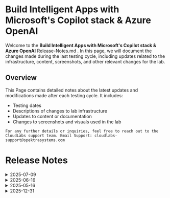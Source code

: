 # Build Intelligent Apps with Microsoft's Copilot stack & Azure OpenAI

Welcome to the **Build Intelligent Apps with Microsoft's Copilot stack & Azure OpenAI** Release-Notes.md . In this page, we will document the changes made during the last testing cycle, including updates related to the infrastructure, content, screenshots, and other relevant changes for the lab.

## Overview

This Page contains detailed notes about the latest updates and modifications made after each testing cycle. It includes:

- Testing dates
- Descriptions of changes to lab infrastructure
- Updates to content or documentation
- Changes to screenshots and visuals used in the lab

`For any further details or inquiries, feel free to reach out to the CloudLabs support team. Email Support: cloudlabs-support@spektrasystems.com`

# Release Notes
<details>
  <summary>2025-07-09</summary>

### Release Date: 2025-07-09
  
  - Lab testing was carried out end-to-end with no issues observed.
  - Enhanced lab guide instructions and updated screenshots to improve clarity and user understanding.

## Infrastructure Changes

  - N/A

## Content Changes

  - Updated the lab guide with screenshots and instructions wherever needed.  

## Screenshot Updates

 - **Change**: Updated the screenshots for a clearer and more intuitive user experience.

## Testing Notes

- **Testing Date**: 2025-07-09

---
</details>
<details>
  <summary>2025-06-16</summary>

### Release Date: 2025-06-16
  
- **Testing Date**: 2025-06-16

## Infrastructure Changes

NA

## Content Changes

- **Change**:
    - Made minor updates to screenshots and refined the content for improved clarity and readability.

## Screenshot Updates

- **Change**: Made a few updates to the screenshots to reflect recent changes.

## Validation

  NA

## Testing Notes

- **Test Validation Summary**: Validated the lab guide steps, updated the content to reflect the latest UI changes, and reorganized exercises for better alignment with the overall lab flow.

---
</details>

<details>
  <summary>2025-05-16</summary>

## Infrastructure Changes

NA

## Content Changes

- **Change**:
    - Minor UI Changes and instructions updated.
    - **Getting started page** updated with new CloudLabs UI changes.

## Screenshot Updates

- **Change**: Screenshots are upto date.

## Testing Notes

- **Testing Date**: 2025-05-05

---
</details>

<details>
  <summary>2025-12-31</summary>

- Major Updates

    - **Lab 3.1: Containerizing Miyagi UI and Recommendation Service to Azure Kubernetes Service (AKS)**  
        - Transitioned from **Container Apps** to **Azure Kubernetes Service (AKS)** for enhanced scalability and performance of the web application.  
        - Successfully deployed both **Miyagi UI** and **Recommendation Service** to **AKS**, ensuring seamless integration and optimized operations.  

    - **Task 5: Setup Event Hub Logging and Validate Input**  
        - Introduced a new **Lab 4: Expose OpenAI through Azure API Management (APIM)**, enabling secure and scalable exposure of OpenAI capabilities via APIM.

- **Minor Updates**  

    - Enhanced documentation for **Task 2: Create API Management Policy and Roles**, providing clearer steps and examples for user roles and policy creation.  
    - Updated references from **Azure OpenAI Studio** to the newly rebranded **Azure AI Foundry Portal** for consistency with the latest platform updates.  
    - Renamed **Cognitive Search** to **AI Search** across relevant sections to reflect the updated terminology.  

</details>
